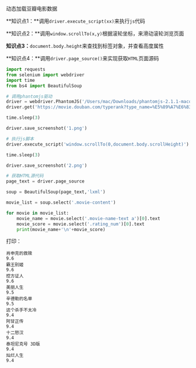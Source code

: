 动态加载豆瓣电影数据

**知识点1：**调用`driver.execute_script(xx)`来执行`js`代码

**知识点2：**调用`window.scrollTo(x,y)`根据滚轮坐标，来滑动滚轮浏览页面

**知识点3：**`document.body.height`来查找到标签对象，并查看高度属性

**知识点4：**调用`driver.page_source()`来实现获取`HTML`页面源码

```python
import requests
from selenium import webdriver
import time
from bs4 import BeautifulSoup

# 调用phantomjs驱动
driver = webdriver.PhantomJS('/Users/mac/Downloads/phantomjs-2.1.1-macosx/bin/phantomjs')
driver.get('https://movie.douban.com/typerank?type_name=%E5%89%A7%E6%83%85&type=11&interval_id=100:90&action=')

time.sleep(3)

driver.save_screenshot('1.png')

# 执行js脚本
driver.execute_script('window.scrollTo(0,document.body.scrollHeight)')

time.sleep(3)

driver.save_screenshot('2.png')

# 获取HTML源代码
page_text = driver.page_source

soup = BeautifulSoup(page_text,'lxml')

movie_list = soup.select('.movie-content')

for movie in movie_list:
    movie_name = movie.select('.movie-name-text a')[0].text
    movie_score = movie.select('.rating_num')[0].text
    print(movie_name+'\n'+movie_score)
```



打印：

```
肖申克的救赎
9.6
霸王别姬
9.6
控方证人
9.6
美丽人生
9.5
辛德勒的名单
9.5
这个杀手不太冷
9.4
阿甘正传
9.4
十二怒汉
9.4
泰坦尼克号 3D版
9.4
灿烂人生
9.4
```

